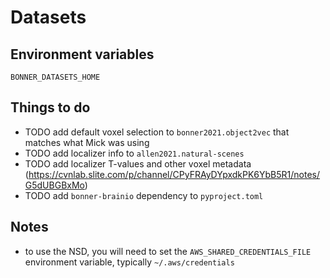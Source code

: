 # Datasets

## Environment variables

`BONNER_DATASETS_HOME`

## Things to do

- TODO add default voxel selection to `bonner2021.object2vec` that matches what Mick was using
- TODO add localizer info to `allen2021.natural-scenes`
- TODO add localizer T-values and other voxel metadata (https://cvnlab.slite.com/p/channel/CPyFRAyDYpxdkPK6YbB5R1/notes/G5dUBGBxMo)
- TODO add `bonner-brainio` dependency to `pyproject.toml`

## Notes

- to use the NSD, you will need to set the `AWS_SHARED_CREDENTIALS_FILE` environment variable, typically `~/.aws/credentials`
